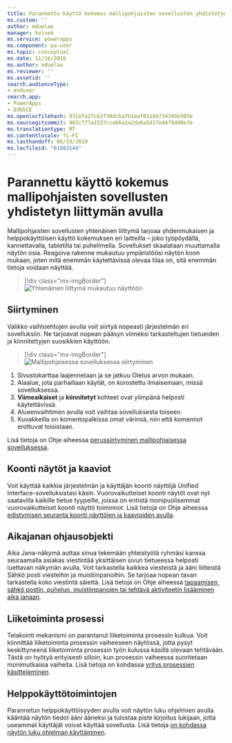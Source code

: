 ```yaml
---
title: Parannettu käyttö kokemus mallipohjaisten sovellusten yhdistetyn liittymän avulla | MicrosoftDocs
ms.custom: ''
author: mduelae
manager: kvivek
ms.service: powerapps
ms.component: pa-user
ms.topic: conceptual
ms.date: 11/16/2018
ms.author: mduelae
ms.reviewer: ''
ms.assetid: ''
search.audienceType:
- enduser
search.app:
- PowerApps
- D365CE
ms.openlocfilehash: 931efa2fcb2f30dcba7b1eef0118e734399e503e
ms.sourcegitcommit: 483c777a1537ccab6a2a2da6a5d1fe4470dd0e7e
ms.translationtype: MT
ms.contentlocale: fi-FI
ms.lasthandoff: 06/19/2019
ms.locfileid: "61563144"
---
```

#  <a name="enhanced-user-experience-with-the-unified-interface-for-model-driven-apps"></a>Parannettu käyttö kokemus mallipohjaisten sovellusten yhdistetyn liittymän avulla 

Mallipohjaisten sovellusten yhtenäinen liittymä tarjoaa yhdenmukaisen ja helppokäyttöisen käyttö kokemuksen eri laitteilla – joko työpöydällä, kannettavalla, tabletilla tai puhelimella. Sovellukset skaalataan muuttamalla näytön osia. Reagoiva rakenne mukautuu ympäristöösi näytön koon mukaan, joten mitä enemmän käytettävissä olevaa tilaa on, sitä enemmän tietoja voidaan näyttää.

> [!div class="mx-imgBorder"]
> ![Yhtenäinen liittymä mukautuu näyttöön](media/Reflow.png "Yhtenäinen liittymä mukautuu näyttöön")

## <a name="navigation"></a>Siirtyminen

Valikko vaihtoehtojen avulla voit siirtyä nopeasti järjestelmän eri sovelluksiin. Ne tarjoavat nopean pääsyn viimeksi tarkasteltujen tietueiden ja kiinnitettyjen suosikkien käyttöön. 

> [!div class="mx-imgBorder"]
> ![Mallipohjaisessa sovelluksessa siirtyminen](media/nav.png "Mallipohjaisessa sovelluksessa siirtyminen")

1. Sivustokarttaa laajennetaan ja se jatkuu Oletus arvon mukaan.
2. Alaalue, jota parhaillaan käytät, on korostettu ilmaisemaan, missä sovelluksessa.
3. **Viimeaikaiset** ja **kiinnitetyt** kohteet ovat ylimpänä helposti käytettävissä. 
4. Alueenvaihtimen avulla voit vaihtaa sovelluksesta toiseen.
5. Kuvakkeilla on komentopalkissa omat värinsä, niin että komennot erottuvat toisistaan.

Lisä tietoja on Ohje aiheessa [perussiirtyminen mallipohjaisessa sovelluksessa](navigation.md).

## <a name="dashboards-and-charts"></a>Koonti näytöt ja kaaviot
Voit käyttää kaikkia järjestelmän ja käyttäjän koonti näyttöjä Unified Interface-sovelluksistasi käsin. Vuorovaikutteiset koonti näytöt ovat nyt saatavilla kaikille tietue tyypeille, joissa on entistä monipuolisemmat vuorovaikutteiset koonti näyttö toiminnot. Lisä tietoja on Ohje aiheessa [edistymisen seuranta koonti näyttöjen ja kaavioiden avulla](track-your-progress-with-dashboard-and-charts.md).

## <a name="timeline-control"></a>Aikajanan ohjausobjekti 
Aika Jana-näkymä auttaa sinua tekemään yhteistyötä ryhmäsi kanssa seuraamalla asiakas viestintää yksittäisen sivun tietueessa helposti luettavan näkymän avulla. Voit tarkastella kaikkea viesteistä ja ääni liitteistä Sähkö posti viesteihin ja muistiinpanoihin. Se tarjoaa nopean tavan tarkastella koko viestintä säiettä. Lisä tietoja on Ohje aiheessa [tapaamisen, sähkö postin, puhelun, muistiinpanojen tai tehtävä aktiviteetin lisääminen aika janaan](add-activities.md).

## <a name="business-process"></a>Liiketoiminta prosessi 
Telakointi mekanismi on parantanut liiketoiminta prosessin kulkua. Voit kiinnittää liiketoiminta prosessin vaiheeseen näytössä, jotta pysyt keskittyneenä liiketoiminta prosessin työn kulussa käsillä olevaan tehtävään. Tästä on hyötyä erityisesti silloin, kun prosessin vaiheessa suoritetaan monimutkaisia vaiheita. Lisä tietoja on kohdassa [yritys prosessien käsitteleminen](work-with-business-processes.md).

## <a name="accessibility"></a>Helppokäyttötoimintojen
Parannetun helppokäyttöisyyden avulla voit näytön luku ohjelmien avulla kääntää näytön tiedot ääni ääneksi ja tulostaa piste kirjoitus lukijaan, jotta useammat käyttäjät voivat käyttää sovellusta. Lisä tietoja [on kohdassa näytön luku ohjelman käyttäminen](screen-reader.md).

